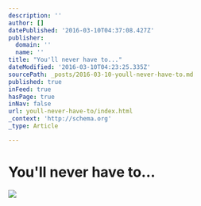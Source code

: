 ```yaml
---
description: ''
author: []
datePublished: '2016-03-10T04:37:08.427Z'
publisher:
  domain: ''
  name: ''
title: "You'll never have to..."
dateModified: '2016-03-10T04:23:25.335Z'
sourcePath: _posts/2016-03-10-youll-never-have-to.md
published: true
inFeed: true
hasPage: true
inNav: false
url: youll-never-have-to/index.html
_context: 'http://schema.org'
_type: Article

---
```

# You'll never have to...
![](https://the-grid-user-content.s3-us-west-2.amazonaws.com/a6170bf1-3634-470e-a70a-2d1aace0c170.png)
